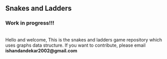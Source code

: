 ## Snakes and Ladders
### Work in progress!!!
<br>
Hello and welcome,
This is the snakes and ladders game repository which uses graphs data structure.
If you want to contribute, please email <strong>ishandandekar2002@gmail.com</strong>